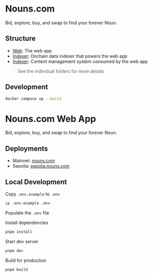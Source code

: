 # Nouns.com

Bid, explore, buy, and swap to find your forever Noun.

## Structure

- [Web](./web): The web app
- [Indexer](./indexer): Onchain data indexer that powers the web app
- [Indexer](./cms): Content management system consumed by the web app

> See the individual folders for more details

## Development

```bash
docker compose up --build
```

# Nouns.com Web App

Bid, explore, buy, and swap to find your forever Noun.

## Deployments

- Mainnet: [nouns.com](https://www.nouns.com)
- Sepolia: [sepolia.nouns.com](https://www.sepolia.nouns.com)

## Local Development

Copy `.env.example` to `.env`

```bash
cp .env.example .env
```

Populate the `.env` file

Install dependencies

```bash
pnpm install
```

Start dev server

```bash
pnpm dev
```

Build for production

```bash
pnpm build
```

